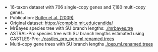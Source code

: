 - 16-taxon dataset with 706 single-copy genes and 7,180 multi-copy genes.
- Publication: [Butler et al. (2009)](https://www.nature.com/articles/nature08064)
- Original dataset: https://compbio.mit.edu/candida/
- MrBayes species tree with SU branch lengths: [./mrbayes.tre](https://github.com/ytabatabaee/CASTLES-Pro-paper/blob/main/data/biological/fungi/mrbayes.tre)
- ASTRAL-Pro species tree with SU branch lengths estimated using CASTLES-Pro: [./castles_pro_pep.ml.renamed.trees](https://github.com/ytabatabaee/CASTLES-Pro-paper/blob/main/data/biological/fungi/castles_pro_pep.ml.renamed.trees)
- Multi-copy gene trees with SU branch lengths [./pep.ml.renamed.trees](https://github.com/ytabatabaee/CASTLES-Pro-paper/blob/main/data/biological/fungi/pep.ml.renamed.trees)
